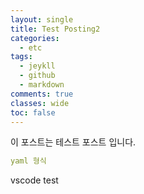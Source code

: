 ```yaml
---
layout: single
title: Test Posting2
categories:
  - etc
tags:
  - jeykll
  - github
  - markdown
comments: true  
classes: wide
toc: false
---
```

이 포스트는 테스트 포스트 입니다.
```yaml
yaml 형식
```
vscode test